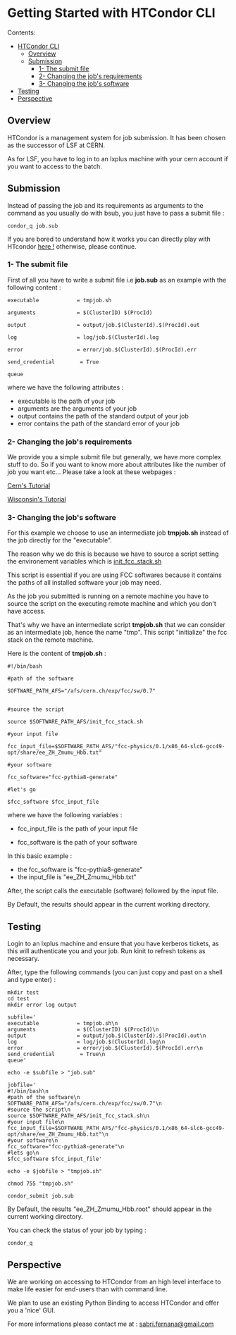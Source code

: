 []() Getting Started with HTCondor CLI
======================================

Contents:

-   [HTCondor CLI](#htcondor-cli)
    -   [Overview](#overview)
    -   [Submission](#submission)
        -   [1- The submit file](#1-submit-file)
        -   [2- Changing the job's requirements](#2-job-req)
        -   [3- Changing the job's software](#3-job-soft)
   -   [Testing](#testing)
   -   [Perspective](#perspective)


[]() Overview
-------------

HTCondor is a management system for job submission. It has been chosen as the successor of LSF at CERN.

As for LSF, you have to log in to an lxplus machine with your cern account if you want to access to the batch.


[]() Submission
---------------

Instead of passing the job and its requirements as arguments to the command as you
usually do with bsub, you just have to pass a submit file :

	condor_q job.sub

If you are bored to understand how it works you can directly play with HTcondor [here !](#testing) otherwise, please continue.

### []() 1- The submit file

First of all you have to write a submit file i.e **job.sub** as an example with the following content :

	executable            = tmpjob.sh

	arguments             = $(ClusterID) $(ProcId)

	output                = output/job.$(ClusterId).$(ProcId).out

	log                   = log/job.$(ClusterId).log

	error                 = error/job.$(ClusterId).$(ProcId).err

	send_credential        = True

	queue


where we have the following attributes :

- executable is the path of your job
- arguments are the arguments of your job
- output contains the path of the standard output of your job
- error contains the path of the standard error of your job


### []() 2- Changing the job's requirements

We provide you a simple submit file but generally, we have more complex stuff to do.
So if you want to know more about attributes like the number of job you want etc...
Please take a look at these webpages :


[Cern's Tutorial](http://batchdocs.web.cern.ch/batchdocs/local/quick.html)

[Wisconsin's Tutorial](http://research.cs.wisc.edu/htcondor/tutorials/intl-grid-school-3/submit_first.html)

### []() 3- Changing the job's software

For this example we choose to use an intermediate job **tmpjob.sh** instead of the job directly for the "executable".

The reason why we do this is because we have to source a script setting the environement variables which is [init_fcc_stack.sh](https://github.com/HEP-FCC/fcc-spi/blob/master/init_fcc_stack.sh)

This script is essential if you are using FCC softwares because it contains the paths of all installed software your job may need.

As the job you submitted is running on a remote machine you have to source the script on the executing remote machine and which you don't have access.

That's why we have an intermediate script **tmpjob.sh** that we can consider as an intermediate job, hence the name "tmp". This script "initialize" the fcc stack on the remote machine.

Here is the content of **tmpjob.sh** :



	#!/bin/bash

	#path of the software

	SOFTWARE_PATH_AFS="/afs/cern.ch/exp/fcc/sw/0.7"


	#source the script

	source $SOFTWARE_PATH_AFS/init_fcc_stack.sh

	#your input file

	fcc_input_file=$SOFTWARE_PATH_AFS/"fcc-physics/0.1/x86_64-slc6-gcc49-opt/share/ee_ZH_Zmumu_Hbb.txt"

	#your software

	fcc_software="fcc-pythia8-generate"

	#let's go

	$fcc_software $fcc_input_file


where we have the following variables :

- fcc_input_file is the path of your input file

- fcc_software is the path of your software

In this basic example :

- the fcc_software is "fcc-pythia8-generate"
- the input_file is "ee_ZH_Zmumu_Hbb.txt"

After, the script calls the executable (software) followed by the input file.

By Default, the results should appear in the current working directory.


[]() Testing
-------------


Login to an lxplus machine and ensure that you have kerberos tickets, as this will authenticate you and your job. Run kinit to refresh tokens as necessary.

After, type the following commands (you can just copy and past on a shell and type enter) :

	mkdir test
	cd test
	mkdir error log output 

	subfile='
	executable            = tmpjob.sh\n
	arguments             = $(ClusterID) $(ProcId)\n
	output                = output/job.$(ClusterId).$(ProcId).out\n
	log                   = log/job.$(ClusterId).log\n
	error                 = error/job.$(ClusterId).$(ProcId).err\n
	send_credential        = True\n
	queue'

	echo -e $subfile > "job.sub"

	jobfile='
	#!/bin/bash\n
	#path of the software\n
	SOFTWARE_PATH_AFS="/afs/cern.ch/exp/fcc/sw/0.7"\n
	#source the script\n
	source $SOFTWARE_PATH_AFS/init_fcc_stack.sh\n
	#your input file\n
	fcc_input_file=$SOFTWARE_PATH_AFS/"fcc-physics/0.1/x86_64-slc6-gcc49-opt/share/ee_ZH_Zmumu_Hbb.txt"\n
	#your software\n
	fcc_software="fcc-pythia8-generate"\n
	#lets go\n
	$fcc_software $fcc_input_file'

	echo -e $jobfile > "tmpjob.sh"	
	
	chmod 755 "tmpjob.sh"

	condor_submit job.sub

By Default, the results "ee_ZH_Zmumu_Hbb.root" should appear in the current working directory.

You can check the status of your job by typing :

	condor_q


[]() Perspective
----------------

We are working on accessing to HTCondor from an high level interface to make life easier for end-users than with command line.

We plan to use an existing Python Binding to access HTCondor and offer you a 'nice' GUI.




For more informations please contact me at : sabri.fernana@gmail.com 
